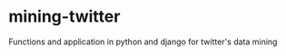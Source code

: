 mining-twitter
===============

Functions and application in python and django for twitter's data mining
